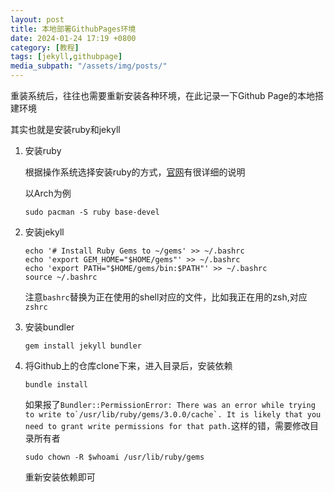 ```yaml
---
layout: post
title: 本地部署GithubPages环境
date: 2024-01-24 17:19 +0800
category: [教程]
tags: [jekyll,githubpage]
media_subpath: "/assets/img/posts/"
---
```


重装系统后，往往也需要重新安装各种环境，在此记录一下Github Page的本地搭建环境

其实也就是安装ruby和jekyll

1. 安装ruby

    根据操作系统选择安装ruby的方式，[官网](https://jekyllrb.com/docs/installation/other-linux/)有很详细的说明

    以Arch为例

    ```shell
    sudo pacman -S ruby base-devel
    ```

2. 安装jekyll

    ```shell
    echo '# Install Ruby Gems to ~/gems' >> ~/.bashrc
    echo 'export GEM_HOME="$HOME/gems"' >> ~/.bashrc
    echo 'export PATH="$HOME/gems/bin:$PATH"' >> ~/.bashrc
    source ~/.bashrc
    ```

    注意`bashrc`替换为正在使用的shell对应的文件，比如我正在用的zsh,对应`zshrc`

3. 安装bundler

    ```shell
    gem install jekyll bundler
    ```

4. 将Github上的仓库clone下来，进入目录后，安装依赖

    ```shell
    bundle install
    ```

    如果报了```Bundler::PermissionError: There was an error while trying to write to`/usr/lib/ruby/gems/3.0.0/cache`. It is likely that you need to grant write permissions for that path.```这样的错，需要修改目录所有者

    ```shell
    sudo chown -R $whoami /usr/lib/ruby/gems
    ```

    重新安装依赖即可
